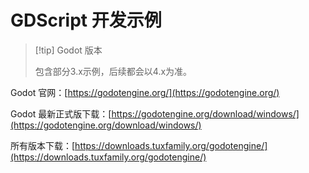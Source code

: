 # GDScript 开发示例

> [!tip] Godot 版本
> 
> 包含部分3.x示例，后续都会以4.x为准。

Godot 官网：[https://godotengine.org/](https://godotengine.org/)

Godot 最新正式版下载：[https://godotengine.org/download/windows/](https://godotengine.org/download/windows/)

所有版本下载：[https://downloads.tuxfamily.org/godotengine/](https://downloads.tuxfamily.org/godotengine/)